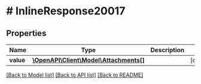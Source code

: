 # # InlineResponse20017

## Properties

Name | Type | Description | Notes
------------ | ------------- | ------------- | -------------
**value** | [**\OpenAPI\Client\Model\Attachments[]**](Attachments.md) |  | [optional]

[[Back to Model list]](../../README.md#models) [[Back to API list]](../../README.md#endpoints) [[Back to README]](../../README.md)
